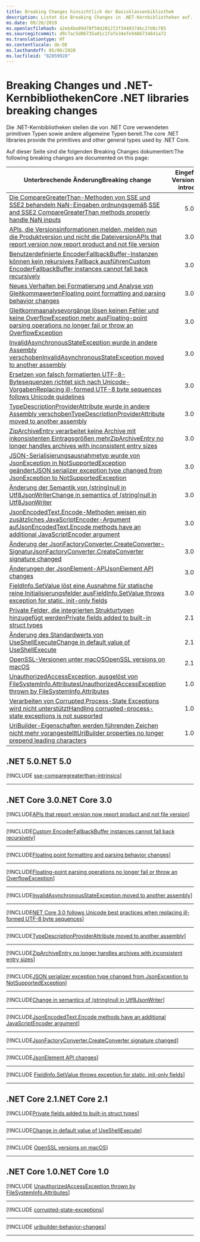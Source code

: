```yaml
---
title: Breaking Changes hinsichtlich der Basisklassenbibliothek
description: Listet die Breaking Changes in .NET-Kernbibliotheken auf.
ms.date: 09/20/2019
ms.openlocfilehash: a2eb4be89d78f50d201272f3449374bc27d8c785
ms.sourcegitcommit: d9c7ac5d06735a01c1fafe34efe9486734841a72
ms.translationtype: HT
ms.contentlocale: de-DE
ms.lasthandoff: 05/06/2020
ms.locfileid: "82859928"
---
```

# <a name="core-net-libraries-breaking-changes"></a><span data-ttu-id="e7168-103">Breaking Changes und .NET-Kernbibliotheken</span><span class="sxs-lookup"><span data-stu-id="e7168-103">Core .NET libraries breaking changes</span></span>

<span data-ttu-id="e7168-104">Die .NET-Kernbibliotheken stellen die von .NET Core verwendeten primitiven Typen sowie andere allgemeine Typen bereit.</span><span class="sxs-lookup"><span data-stu-id="e7168-104">The core .NET libraries provide the primitives and other general types used by .NET Core.</span></span>

<span data-ttu-id="e7168-105">Auf dieser Seite sind die folgenden Breaking Changes dokumentiert:</span><span class="sxs-lookup"><span data-stu-id="e7168-105">The following breaking changes are documented on this page:</span></span>

| <span data-ttu-id="e7168-106">Unterbrechende Änderung</span><span class="sxs-lookup"><span data-stu-id="e7168-106">Breaking change</span></span> | <span data-ttu-id="e7168-107">Eingeführt in Version</span><span class="sxs-lookup"><span data-stu-id="e7168-107">Version introduced</span></span> |
| - | :-: |
| <span data-ttu-id="e7168-108">[Die CompareGreaterThan-Methoden von SSE und SSE2 behandeln NaN-Eingaben ordnungsgemäß](#sse-and-sse2-comparegreaterthan-methods-properly-handle-nan-inputs).</span><span class="sxs-lookup"><span data-stu-id="e7168-108">[SSE and SSE2 CompareGreaterThan methods properly handle NaN inputs](#sse-and-sse2-comparegreaterthan-methods-properly-handle-nan-inputs)</span></span> | <span data-ttu-id="e7168-109">5.0</span><span class="sxs-lookup"><span data-stu-id="e7168-109">5.0</span></span> |
| [<span data-ttu-id="e7168-110">APIs, die Versionsinformationen melden, melden nun die Produktversion und nicht die Dateiversion</span><span class="sxs-lookup"><span data-stu-id="e7168-110">APIs that report version now report product and not file version</span></span>](#apis-that-report-version-now-report-product-and-not-file-version) | <span data-ttu-id="e7168-111">3.0</span><span class="sxs-lookup"><span data-stu-id="e7168-111">3.0</span></span> |
| [<span data-ttu-id="e7168-112">Benutzerdefinierte EncoderFallbackBuffer-Instanzen können kein rekursives Fallback ausführen</span><span class="sxs-lookup"><span data-stu-id="e7168-112">Custom EncoderFallbackBuffer instances cannot fall back recursively</span></span>](#custom-encoderfallbackbuffer-instances-cannot-fall-back-recursively) | <span data-ttu-id="e7168-113">3.0</span><span class="sxs-lookup"><span data-stu-id="e7168-113">3.0</span></span> |
| [<span data-ttu-id="e7168-114">Neues Verhalten bei Formatierung und Analyse von Gleitkommawerten</span><span class="sxs-lookup"><span data-stu-id="e7168-114">Floating point formatting and parsing behavior changes</span></span>](#floating-point-formatting-and-parsing-behavior-changed) | <span data-ttu-id="e7168-115">3.0</span><span class="sxs-lookup"><span data-stu-id="e7168-115">3.0</span></span> |
| [<span data-ttu-id="e7168-116">Gleitkommaanalysevorgänge lösen keinen Fehler und keine OverflowException mehr aus</span><span class="sxs-lookup"><span data-stu-id="e7168-116">Floating-point parsing operations no longer fail or throw an OverflowException</span></span>](#floating-point-parsing-operations-no-longer-fail-or-throw-an-overflowexception) | <span data-ttu-id="e7168-117">3.0</span><span class="sxs-lookup"><span data-stu-id="e7168-117">3.0</span></span> |
| [<span data-ttu-id="e7168-118">InvalidAsynchronousStateException wurde in andere Assembly verschoben</span><span class="sxs-lookup"><span data-stu-id="e7168-118">InvalidAsynchronousStateException moved to another assembly</span></span>](#invalidasynchronousstateexception-moved-to-another-assembly) | <span data-ttu-id="e7168-119">3.0</span><span class="sxs-lookup"><span data-stu-id="e7168-119">3.0</span></span> |
| [<span data-ttu-id="e7168-120">Ersetzen von falsch formatierten UTF-8-Bytesequenzen richtet sich nach Unicode-Vorgaben</span><span class="sxs-lookup"><span data-stu-id="e7168-120">Replacing ill-formed UTF-8 byte sequences follows Unicode guidelines</span></span>](#replacing-ill-formed-utf-8-byte-sequences-follows-unicode-guidelines) | <span data-ttu-id="e7168-121">3.0</span><span class="sxs-lookup"><span data-stu-id="e7168-121">3.0</span></span> |
| [<span data-ttu-id="e7168-122">TypeDescriptionProviderAttribute wurde in andere Assembly verschoben</span><span class="sxs-lookup"><span data-stu-id="e7168-122">TypeDescriptionProviderAttribute moved to another assembly</span></span>](#typedescriptionproviderattribute-moved-to-another-assembly) | <span data-ttu-id="e7168-123">3.0</span><span class="sxs-lookup"><span data-stu-id="e7168-123">3.0</span></span> |
| [<span data-ttu-id="e7168-124">ZipArchiveEntry verarbeitet keine Archive mit inkonsistenten Eintragsgrößen mehr</span><span class="sxs-lookup"><span data-stu-id="e7168-124">ZipArchiveEntry no longer handles archives with inconsistent entry sizes</span></span>](#ziparchiveentry-no-longer-handles-archives-with-inconsistent-entry-sizes) | <span data-ttu-id="e7168-125">3.0</span><span class="sxs-lookup"><span data-stu-id="e7168-125">3.0</span></span> |
| [<span data-ttu-id="e7168-126">JSON-Serialisierungsausnahmetyp wurde von JsonException in NotSupportedException geändert</span><span class="sxs-lookup"><span data-stu-id="e7168-126">JSON serializer exception type changed from JsonException to NotSupportedException</span></span>](#json-serializer-exception-type-changed-from-jsonexception-to-notsupportedexception) | <span data-ttu-id="e7168-127">3.0</span><span class="sxs-lookup"><span data-stu-id="e7168-127">3.0</span></span> |
| [<span data-ttu-id="e7168-128">Änderung der Semantik von (string)null in Utf8JsonWriter</span><span class="sxs-lookup"><span data-stu-id="e7168-128">Change in semantics of (string)null in Utf8JsonWriter</span></span>](#change-in-semantics-of-stringnull-in-utf8jsonwriter) | <span data-ttu-id="e7168-129">3.0</span><span class="sxs-lookup"><span data-stu-id="e7168-129">3.0</span></span> |
| [<span data-ttu-id="e7168-130">JsonEncodedText.Encode-Methoden weisen ein zusätzliches JavaScriptEncoder-Argument auf</span><span class="sxs-lookup"><span data-stu-id="e7168-130">JsonEncodedText.Encode methods have an additional JavaScriptEncoder argument</span></span>](#jsonencodedtextencode-methods-have-an-additional-javascriptencoder-argument) | <span data-ttu-id="e7168-131">3.0</span><span class="sxs-lookup"><span data-stu-id="e7168-131">3.0</span></span> |
| [<span data-ttu-id="e7168-132">Änderung der JsonFactoryConverter.CreateConverter-Signatur</span><span class="sxs-lookup"><span data-stu-id="e7168-132">JsonFactoryConverter.CreateConverter signature changed</span></span>](#jsonfactoryconvertercreateconverter-signature-changed) | <span data-ttu-id="e7168-133">3.0</span><span class="sxs-lookup"><span data-stu-id="e7168-133">3.0</span></span> |
| [<span data-ttu-id="e7168-134">Änderungen der JsonElement-API</span><span class="sxs-lookup"><span data-stu-id="e7168-134">JsonElement API changes</span></span>](#jsonelement-api-changes) | <span data-ttu-id="e7168-135">3.0</span><span class="sxs-lookup"><span data-stu-id="e7168-135">3.0</span></span> |
| [<span data-ttu-id="e7168-136">FieldInfo.SetValue löst eine Ausnahme für statische reine Initialisierungsfelder aus</span><span class="sxs-lookup"><span data-stu-id="e7168-136">FieldInfo.SetValue throws exception for static, init-only fields</span></span>](#fieldinfosetvalue-throws-exception-for-static-init-only-fields) | <span data-ttu-id="e7168-137">3.0</span><span class="sxs-lookup"><span data-stu-id="e7168-137">3.0</span></span> |
| [<span data-ttu-id="e7168-138">Private Felder, die integrierten Strukturtypen hinzugefügt werden</span><span class="sxs-lookup"><span data-stu-id="e7168-138">Private fields added to built-in struct types</span></span>](#private-fields-added-to-built-in-struct-types) | <span data-ttu-id="e7168-139">2.1</span><span class="sxs-lookup"><span data-stu-id="e7168-139">2.1</span></span> |
| [<span data-ttu-id="e7168-140">Änderung des Standardwerts von UseShellExecute</span><span class="sxs-lookup"><span data-stu-id="e7168-140">Change in default value of UseShellExecute</span></span>](#change-in-default-value-of-useshellexecute) | <span data-ttu-id="e7168-141">2.1</span><span class="sxs-lookup"><span data-stu-id="e7168-141">2.1</span></span> |
| [<span data-ttu-id="e7168-142">OpenSSL-Versionen unter macOS</span><span class="sxs-lookup"><span data-stu-id="e7168-142">OpenSSL versions on macOS</span></span>](#openssl-versions-on-macos) | <span data-ttu-id="e7168-143">2.1</span><span class="sxs-lookup"><span data-stu-id="e7168-143">2.1</span></span> |
| [<span data-ttu-id="e7168-144">UnauthorizedAccessException, ausgelöst von FileSystemInfo.Attributes</span><span class="sxs-lookup"><span data-stu-id="e7168-144">UnauthorizedAccessException thrown by FileSystemInfo.Attributes</span></span>](#unauthorizedaccessexception-thrown-by-filesysteminfoattributes) | <span data-ttu-id="e7168-145">1.0</span><span class="sxs-lookup"><span data-stu-id="e7168-145">1.0</span></span> |
| [<span data-ttu-id="e7168-146">Verarbeiten von Corrupted Process-State Exceptions wird nicht unterstützt</span><span class="sxs-lookup"><span data-stu-id="e7168-146">Handling corrupted-process-state exceptions is not supported</span></span>](#handling-corrupted-state-exceptions-is-not-supported) | <span data-ttu-id="e7168-147">1.0</span><span class="sxs-lookup"><span data-stu-id="e7168-147">1.0</span></span> |
| [<span data-ttu-id="e7168-148">UriBuilder-Eigenschaften werden führenden Zeichen nicht mehr vorangestellt</span><span class="sxs-lookup"><span data-stu-id="e7168-148">UriBuilder properties no longer prepend leading characters</span></span>](#uribuilder-properties-no-longer-prepend-leading-characters) | <span data-ttu-id="e7168-149">1.0</span><span class="sxs-lookup"><span data-stu-id="e7168-149">1.0</span></span> |

## <a name="net-50"></a><span data-ttu-id="e7168-150">.NET 5.0</span><span class="sxs-lookup"><span data-stu-id="e7168-150">.NET 5.0</span></span>

[!INCLUDE [sse-comparegreaterthan-intrinsics](../../../includes/core-changes/corefx/5.0/sse-comparegreaterthan-intrinsics.md)]

***

## <a name="net-core-30"></a><span data-ttu-id="e7168-151">.NET Core 3.0</span><span class="sxs-lookup"><span data-stu-id="e7168-151">.NET Core 3.0</span></span>

[!INCLUDE[APIs that report version now report product and not file version](~/includes/core-changes/corefx/3.0/version-information-changes.md)]

***

[!INCLUDE[Custom EncoderFallbackBuffer instances cannot fall back recursively](~/includes/core-changes/corefx/3.0/custom-encoderfallbackbuffer-cannot-be-recursive.md)]

***

[!INCLUDE[Floating point formatting and parsing behavior changes](~/includes/core-changes/corefx/3.0/floating-point-changes.md)]

***

[!INCLUDE[Floating-point parsing operations no longer fail or throw an OverflowException](~/includes/core-changes/corefx/3.0/floating-point-parsing-does-not-overflow.md)]

***

[!INCLUDE[InvalidAsynchronousStateException moved to another assembly](~/includes/core-changes/corefx/3.0/move-invalidasynchronousstateexception.md)]

***

[!INCLUDE[NET Core 3.0 follows Unicode best practices when replacing ill-formed UTF-8 byte sequences](~/includes/core-changes/corefx/3.0/net-core-3-0-follows-unicode-utf8-best-practices.md)]

***

[!INCLUDE[TypeDescriptionProviderAttribute moved to another assembly](~/includes/core-changes/corefx/3.0/move-typedescriptionproviderattribute.md)]

***

[!INCLUDE[ZipArchiveEntry no longer handles archives with inconsistent entry sizes](~/includes/core-changes/corefx/3.0/ziparchiveentry-and-inconsistent-entry-sizes.md)]

***

[!INCLUDE[JSON serializer exception type changed from JsonException to NotSupportedException](~/includes/core-changes/corefx/3.0/serializer-throws-notsupportedexception.md)]

***

[!INCLUDE[Change in semantics of (string)null in Utf8JsonWriter](~/includes/core-changes/corefx/3.0/change-in-null-in-utf8jsonwriter.md)]

***

[!INCLUDE[JsonEncodedText.Encode methods have an additional JavaScriptEncoder argument](~/includes/core-changes/corefx/3.0/jsonencodedtext-encode-has-additional-argument.md)]

***

[!INCLUDE[JsonFactoryConverter.CreateConverter signature changed](~/includes/core-changes/corefx/3.0/jsonfactoryconverter-createconverter.md)]

***

[!INCLUDE[JsonElement API changes](~/includes/core-changes/corefx/3.0/jsonelement-api-changes.md)]

***

[!INCLUDE [FieldInfo.SetValue throws exception for static, init-only fields](~/includes/core-changes/corefx/3.0/fieldinfo-setvalue-exception.md)]

***

## <a name="net-core-21"></a><span data-ttu-id="e7168-152">.NET Core 2.1</span><span class="sxs-lookup"><span data-stu-id="e7168-152">.NET Core 2.1</span></span>

[!INCLUDE[Private fields added to built-in struct types](~/includes/core-changes/corefx/2.1/instantiate-struct.md)]

***

[!INCLUDE[Change in default value of UseShellExecute](~/includes/core-changes/corefx/2.1/process-start-changes.md)]

***

[!INCLUDE [OpenSSL versions on macOS](../../../includes/core-changes/corefx/openssl-dependencies-macos.md)]

***

## <a name="net-core-10"></a><span data-ttu-id="e7168-153">.NET Core 1.0</span><span class="sxs-lookup"><span data-stu-id="e7168-153">.NET Core 1.0</span></span>

[!INCLUDE [UnauthorizedAccessException thrown by FileSystemInfo.Attributes](~/includes/core-changes/corefx/1.0/filesysteminfo-attributes-exceptions.md)]

***

[!INCLUDE [corrupted-state-exceptions](~/includes/core-changes/corefx/1.0/corrupted-state-exceptions.md)]

***

[!INCLUDE [uribuilder-behavior-changes](../../../includes/core-changes/corefx/1.0/uribuilder-behavior-changes.md)]

***
